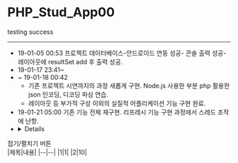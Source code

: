 # PHP_Stud_App00
testing success

* * *
  - 19-01-05 00:53 프로젝트 데이터베이스-안드로이드 연동 성공- 콘솔 출력 성공- 레이아웃에 resultSet add 후 출력 성공.
  - 19-01-17 23:41~ 
  - ~ 19-01-18 00:42 
    - 기존 프로젝트 시연까지의 과정 새롭게 구현. Node.js 사용한 부분 php 활용한 json 인코딩, 디코딩 파싱 연습.
    - 레이아웃 등 부가적 구성 이외의 실질적 어플리케이션 기능 구현 완료.
  - 19-01-21 05:00 기존 기능 전체 재구현. 리프레시 기능 구현 과정에서 스레드 조작에 난항.
  - <details>
  <summary>접기/펼치기 버튼</summary>
  <div markdown="1">
|제목|내용|
|--|--|
|1|1|
|2|10|
</div>
</details>
